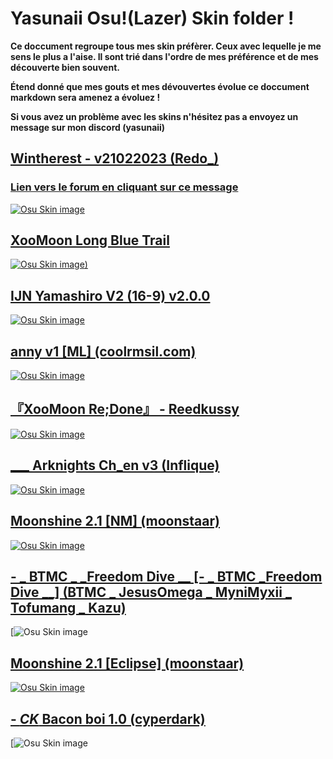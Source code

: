 # Yasunaii Osu!(Lazer) Skin folder ! 

**Ce doccument regroupe tous mes skin préfèrer. Ceux avec lequelle je me sens le plus a l'aise. Il sont trié dans l'ordre de mes préférence et de mes découverte bien souvent.**

**Étend donné que mes gouts et mes dévouvertes évolue ce doccument markdown sera amenez a évoluez !**

**Si vous avez un problème avec les skins n'hésitez pas a envoyez un message sur mon discord (yasunaii)**

## [Wintherest - v21022023 (Redo_)](https://drive.google.com/file/d/1HjdBghbjo1DSB1XUubiUMZ-ZGocfVCv4/view?usp=sharing)
### [Lien vers le forum en cliquant sur ce message](https://osu.ppy.sh/community/forums/topics/1498493?n=1)
[![Osu Skin image](https://i.imgur.com/2MeCsn2.png)](https://drive.google.com/file/d/1HjdBghbjo1DSB1XUubiUMZ-ZGocfVCv4/view?usp=sharing)

## [ XooMoon Long Blue Trail](https://drive.google.com/file/d/1Aa7nkG-uYMc3IJAdBwpnoeGJiqmmbexg/view?usp=sharing)
[![Osu Skin image](https://i.imgur.com/4kEaBYk.png))]([https://drive.google.com/file/d/1NHhTEi_KQpeENgGRK1ZRQGOtkO2IO155/view?usp=sharing](https://drive.google.com/file/d/1Aa7nkG-uYMc3IJAdBwpnoeGJiqmmbexg/view?usp=sharing))

## [IJN Yamashiro V2 (16-9) v2.0.0](https://drive.google.com/file/d/1XigeCz7kcSG3IqkbevRcT6SmrILhDwts/view?usp=sharing)
[![Osu Skin image](https://i.imgur.com/2D9gBZS.png)](https://drive.google.com/file/d/1XigeCz7kcSG3IqkbevRcT6SmrILhDwts/view?usp=sharing)

## [anny v1 [ML] (coolrmsil.com)](https://drive.google.com/file/d/1nVTw7Co3VLfx4wJ-rHfw9mj6evBOXKNt/view?usp=sharing)
[![Osu Skin image](https://i.imgur.com/wWop5IR.png)](https://drive.google.com/file/d/1nVTw7Co3VLfx4wJ-rHfw9mj6evBOXKNt/view?usp=sharing)

## [『XooMoon Re;Done』 - Reedkussy ](https://drive.google.com/file/d/1NHhTEi_KQpeENgGRK1ZRQGOtkO2IO155/view?usp=sharing)
[![Osu Skin image](https://i.imgur.com/vDV2Ikq.jpg)](https://drive.google.com/file/d/1NHhTEi_KQpeENgGRK1ZRQGOtkO2IO155/view?usp=sharing)

## [ ___ Arknights Ch_en v3 (Inflique)](https://drive.google.com/file/d/1thPCttheXez-ONArKGP-GMVaeYxe4wCO/view?usp=sharing)
[![Osu Skin image](https://i.imgur.com/ShkekK3.png)](https://drive.google.com/file/d/1thPCttheXez-ONArKGP-GMVaeYxe4wCO/view?usp=sharing)

## [Moonshine 2.1 [NM] (moonstaar)](https://drive.google.com/file/d/1b5_wVDZ1UqKPKaj40732KyMZHxnRR_RU/view?usp=sharing)
[![Osu Skin image](https://i.ppy.sh/dd32fb4632fc70ddcf5ae409f3ec1b15eb6c78de/68747470733a2f2f696d6775722d617263686976652e7070792e73682f784d576f57596a2e706e67)](https://drive.google.com/file/d/1b5_wVDZ1UqKPKaj40732KyMZHxnRR_RU/view?usp=sharing)

## [- _ BTMC _  _Freedom Dive  __ [- _ BTMC   _Freedom Dive  __] (BTMC _ JesusOmega _ MyniMyxii _ Tofumang _ Kazu)](https://drive.google.com/file/d/1_eAiYZAOn-Q1yke79wGHpfLrx3VXCWRq/view?usp=sharing)
[![Osu Skin image](https://drive.google.com/file/d/1_eAiYZAOn-Q1yke79wGHpfLrx3VXCWRq/view?usp=sharing)

## [Moonshine 2.1 [Eclipse] (moonstaar)](https://drive.google.com/file/d/162TcztbnnkFDQEIwSQd-7Uq6WdmfkSJw/view?usp=sharing)
[![Osu Skin image](https://i.ppy.sh/fcdae8736b79d3dd7d3739801def05f3207f9586/68747470733a2f2f696d6775722d617263686976652e7070792e73682f646652394646422e706e67)](https://drive.google.com/file/d/162TcztbnnkFDQEIwSQd-7Uq6WdmfkSJw/view?usp=sharing)

## [-  _CK_ Bacon boi 1.0 (cyperdark)](https://drive.google.com/file/d/1RsKkZVeJNqTgx84ryrzVkxo1ronjOFZ0/view?usp=sharing)
[![Osu Skin image](https://drive.google.com/file/d/1RsKkZVeJNqTgx84ryrzVkxo1ronjOFZ0/view?usp=sharing)
